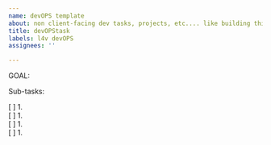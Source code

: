 ```yaml
---
name: devOPS template
about: non client-facing dev tasks, projects, etc.... like building this planner
title: devOPStask
labels: l4v devOPS
assignees: ''

---
```


GOAL: 


Sub-tasks: 

[ ] 1.  
[ ] 1.  
[ ] 1.  
[ ] 1.
